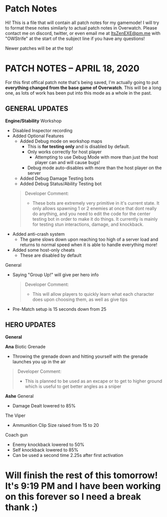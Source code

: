 # Patch Notes

Hi! This is a file that will contain all patch notes for my gamemode! I will try to format these notes similarly to actual patch notes in Overwatch. Please contact me on discord, twitter, or even email me at ItsZenEXE@pm.me with "OWStrife" at the start of the subject line if you have any questions!

Newer patches will be at the top!


# PATCH NOTES – APRIL 18, 2020

For this first offical patch note that's being saved, I'm actually going to put **everything changed from the base game of Overwatch**. This will be a long one, as lots of work has been put into this mode as a whole in the past.

## GENERAL UPDATES
**Engine/Stability**
Workshop
- Disabled Inspector recording
- Added Optional Features
	-   Added Debug mode on workshop maps
		- This is **for testing only** and is disabled by default.
		- Only works correctly for host player
			- Attempting to use Debug Mode with more than just the host player can and will cause bugs!
		- Debug mode auto-disables with more than the host player on the server
	- Added Debug Damage Testing bots
	- Added Debug Status/Ability Testing bot
	>Developer Comment:
	>- These bots are extremely very primitive in it's current state. It only allows spawning 1 or 2 enemies at once that dont really do anything, and you need to edit the code for the center testing bot in order to make it do things. It currently is mainly for testing stun interactions, damage, and knockback.
- Added anti-crash system
	- The game slows down upon reaching too high of a server load and returns to normal speed when it is able to handle everything more!
- Added some host-only cheats
	- These are disabled by default

General
- Saying "Group Up!" will give per hero info
	>Developer Comment:
	>- This will allow players to quickly learn what each character does upon choosing them, as well as give tips
- Pre-Match setup is 15 seconds down from 25



## HERO UPDATES
**General**


**Ana**
Biotic Grenade
- Throwing the grenade down and hitting yourself with the grenade launches you up in the air
>Developer Comment:
>- This is planned to be used as an excape or to get to higher ground which is useful to get better angles as a sniper

**Ashe**
General
- Damage Dealt lowered to 85%

The Viper
- Ammunition Clip Size raised from 15 to 20

Coach gun
- Enemy knockback lowered to 50%
- Self knockback lowered to 85%
- Can be used a second time 2.25s after first activation



# Will finish the rest of this tomorrow! It's 9:19 PM and I have been working on this forever so I need a break thank :)
